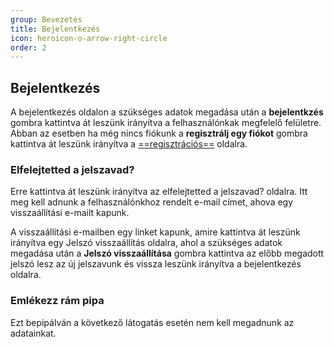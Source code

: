 ```yaml
---
group: Bevezetés
title: Bejelentkezés
icon: heroicon-o-arrow-right-circle
order: 2
---
```


## Bejelentkezés

A bejelentkezés oldalon a szükséges adatok megadása után a **bejelentkzés** gombra kattintva át leszünk irányítva a felhasználónkak megfelelő felületre.
Abban az esetben ha még nincs fiókunk a **regisztrálj egy fiókot** gombra kattintva át leszünk irányítva a [==regisztrációs==](/kb/_prologue/register) oldalra.

### Elfelejtetted a jelszavad?
Erre kattintva át leszünk irányítva az elfelejtetted a jelszavad? oldalra.
Itt meg kell adnunk a felhasználónkhoz rendelt e-mail címet, ahova egy visszaállítási e-mailt kapunk.

A visszaállítási e-mailben egy linket kapunk, amire kattintva át leszünk irányítva egy Jelszó visszaállítás oldalra, ahol a szükséges adatok megadása után a **Jelszó visszaállítása** gombra kattintva az előbb megadott jelszó lesz az új jelszavunk és vissza leszünk irányítva a bejelentkezés oldalra.

### Emlékezz rám pipa
Ezt bepipálván a következő látogatás esetén nem kell megadnunk az adatainkat.
